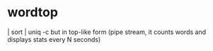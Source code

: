 # wordtop
| sort | uniq -c but in top-like form (pipe stream, it counts words and displays stats every N seconds)
